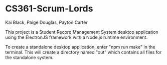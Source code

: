 # CS361-Scrum-Lords
Kai Black, Paige Douglas, Payton Carter

This project is a Student Record Management System desktop application using the ElectronJS framework with a Node.js runtime environment.

To create a standalone desktop application, enter "npm run make" in the terminal. This will create a directory named "out" which contains all files for the standalone system.
